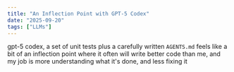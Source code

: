 ```yaml
---
title: "An Inflection Point with GPT-5 Codex"
date: "2025-09-20"
tags: ["LLMs"]
---
```


gpt-5 codex, a set of unit tests plus a carefully written `AGENTS.md` feels like a bit of an inflection point where it often will write better code than me, and my job is more understanding what it's done, and less fixing it
